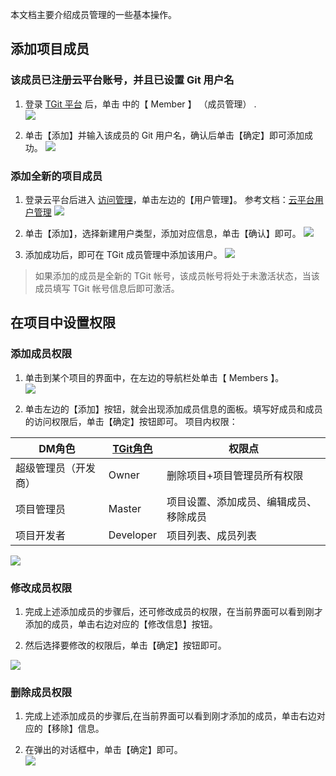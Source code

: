 本文档主要介绍成员管理的一些基本操作。

## 添加项目成员
### 该成员已注册云平台账号，并且已设置 Git 用户名

1. 登录 [TGit 平台](https://git.tce.fsphere.cn/) 后，单击 中的【 Member 】 （成员管理） .<br />
![](http://imgcache.tcecqpoc.fsphere.cn/image/mc.qcloudimg.com/static/img/d8461ab6c9e498f5e754fad6a3706848/image.png)

2. 单击【添加】并输入该成员的 Git 用户名，确认后单击【确定】即可添加成功。
![](http://imgcache.tcecqpoc.fsphere.cn/image/mc.qcloudimg.com/static/img/8773b9e1254cce1b79e0c018a17b6bcb/image.png)


### 添加全新的项目成员

1. 登录云平台后进入 [访问管理](http://console.tcecqpoc.fsphere.cn/cam)，单击左边的【用户管理】。
参考文档：[云平台用户管理](http://tcecqpoc.fsphere.cn/document/product/598/10598)
![](http://imgcache.tcecqpoc.fsphere.cn/image/mc.qcloudimg.com/static/img/c4ef1ecd6dae279c9e2fb2dee37a5739/image.png)

2. 单击【添加】，选择新建用户类型，添加对应信息，单击【确认】即可。
![](http://imgcache.tcecqpoc.fsphere.cn/image/mc.qcloudimg.com/static/img/2537eb44d166be2c958eeeb67d095fc1/image.png)

3. 添加成功后，即可在 TGit 成员管理中添加该用户。
![](http://imgcache.tcecqpoc.fsphere.cn/image/mc.qcloudimg.com/static/img/8773b9e1254cce1b79e0c018a17b6bcb/image.png)
> 如果添加的成员是全新的 TGit 帐号，该成员帐号将处于未激活状态，当该成员填写 TGit 帐号信息后即可激活。

## 在项目中设置权限
### 添加成员权限

1. 单击到某个项目的界面中，在左边的导航栏处单击【 Members 】。  
![](http://imgcache.tcecqpoc.fsphere.cn/image/mc.qcloudimg.com/static/img/d8461ab6c9e498f5e754fad6a3706848/image.png)

2. 单击左边的【添加】按钮，就会出现添加成员信息的面板。填写好成员和成员的访问权限后，单击【确定】按钮即可。
项目内权限：

| DM角色 | [TGit角色](http://tcecqpoc.fsphere.cn/document/product/612/11344) | 权限点 |
|---------|---------|---------|
| 超级管理员（开发商） | Owner | 删除项目+项目管理员所有权限 |
| 项目管理员 | Master | 项目设置、添加成员、编辑成员、移除成员 |
| 项目开发者 | Developer | 项目列表、成员列表 |

![](http://imgcache.tcecqpoc.fsphere.cn/image/mc.qcloudimg.com/static/img/009f2ea0ce442932b1f8946025abddf5/image.png)

### 修改成员权限

1. 完成上述添加成员的步骤后，还可修改成员的权限，在当前界面可以看到刚才添加的成员，单击右边对应的【修改信息】按钮。

2. 然后选择要修改的权限后，单击【确定】按钮即可。

![](http://imgcache.tcecqpoc.fsphere.cn/image/mc.qcloudimg.com/static/img/ff94455f77474172ebec0d03291ddc49/image.png)

### 删除成员权限
1. 完成上述添加成员的步骤后,在当前界面可以看到刚才添加的成员，单击右边对应的【移除】信息。

2. 在弹出的对话框中，单击【确定】即可。  
![](http://imgcache.tcecqpoc.fsphere.cn/image/mc.qcloudimg.com/static/img/c335e1042c40fe9bfeca3a08aaa7fb73/image.png)

